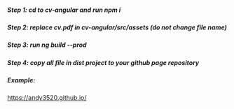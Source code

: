 ##### Step 1: cd to cv-angular and run npm i 

##### Step 2: replace cv.pdf in cv-angular/src/assets (do not change file name)

##### Step 3: run ng build --prod

##### Step 4: copy all file in dist project to your github page repository
##### Example:
https://andy3520.github.io/
